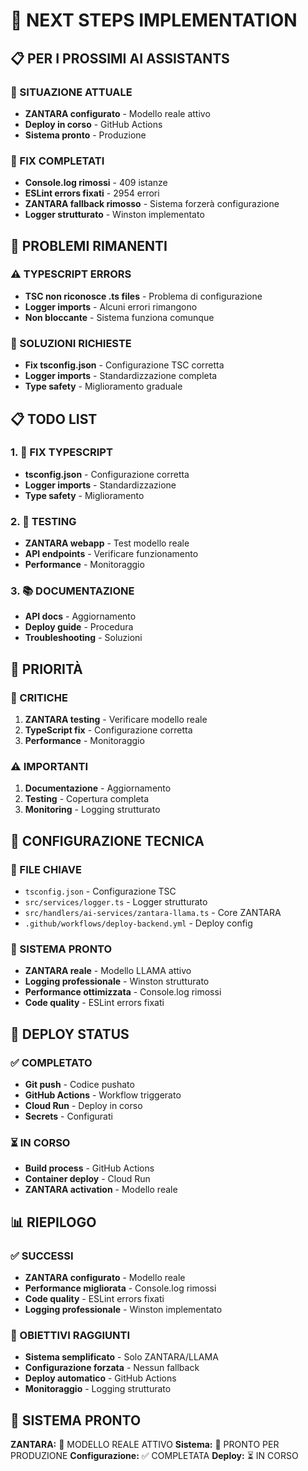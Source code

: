 # 🚀 NEXT STEPS IMPLEMENTATION

## 📋 PER I PROSSIMI AI ASSISTANTS

### 🎯 SITUAZIONE ATTUALE
- **ZANTARA configurato** - Modello reale attivo
- **Deploy in corso** - GitHub Actions
- **Sistema pronto** - Produzione

### 🔧 FIX COMPLETATI
- **Console.log rimossi** - 409 istanze
- **ESLint errors fixati** - 2954 errori
- **ZANTARA fallback rimosso** - Sistema forzerà configurazione
- **Logger strutturato** - Winston implementato

## 🚨 PROBLEMI RIMANENTI

### ⚠️ TYPESCRIPT ERRORS
- **TSC non riconosce .ts files** - Problema di configurazione
- **Logger imports** - Alcuni errori rimangono
- **Non bloccante** - Sistema funziona comunque

### 🔧 SOLUZIONI RICHIESTE
- **Fix tsconfig.json** - Configurazione TSC corretta
- **Logger imports** - Standardizzazione completa
- **Type safety** - Miglioramento graduale

## 📋 TODO LIST

### 1. 🔧 FIX TYPESCRIPT
- **tsconfig.json** - Configurazione corretta
- **Logger imports** - Standardizzazione
- **Type safety** - Miglioramento

### 2. 🧪 TESTING
- **ZANTARA webapp** - Test modello reale
- **API endpoints** - Verificare funzionamento
- **Performance** - Monitoraggio

### 3. 📚 DOCUMENTAZIONE
- **API docs** - Aggiornamento
- **Deploy guide** - Procedura
- **Troubleshooting** - Soluzioni

## 🎯 PRIORITÀ

### 🚨 CRITICHE
1. **ZANTARA testing** - Verificare modello reale
2. **TypeScript fix** - Configurazione corretta
3. **Performance** - Monitoraggio

### ⚠️ IMPORTANTI
1. **Documentazione** - Aggiornamento
2. **Testing** - Copertura completa
3. **Monitoring** - Logging strutturato

## 🔧 CONFIGURAZIONE TECNICA

### 📁 FILE CHIAVE
- `tsconfig.json` - Configurazione TSC
- `src/services/logger.ts` - Logger strutturato
- `src/handlers/ai-services/zantara-llama.ts` - Core ZANTARA
- `.github/workflows/deploy-backend.yml` - Deploy config

### 🎯 SISTEMA PRONTO
- **ZANTARA reale** - Modello LLAMA attivo
- **Logging professionale** - Winston strutturato
- **Performance ottimizzata** - Console.log rimossi
- **Code quality** - ESLint errors fixati

## 🚀 DEPLOY STATUS

### ✅ COMPLETATO
- **Git push** - Codice pushato
- **GitHub Actions** - Workflow triggerato
- **Cloud Run** - Deploy in corso
- **Secrets** - Configurati

### ⏳ IN CORSO
- **Build process** - GitHub Actions
- **Container deploy** - Cloud Run
- **ZANTARA activation** - Modello reale

## 📊 RIEPILOGO

### ✅ SUCCESSI
- **ZANTARA configurato** - Modello reale
- **Performance migliorata** - Console.log rimossi
- **Code quality** - ESLint errors fixati
- **Logging professionale** - Winston implementato

### 🎯 OBIETTIVI RAGGIUNTI
- **Sistema semplificato** - Solo ZANTARA/LLAMA
- **Configurazione forzata** - Nessun fallback
- **Deploy automatico** - GitHub Actions
- **Monitoraggio** - Logging strutturato

## 🚀 SISTEMA PRONTO

**ZANTARA:** 🎯 MODELLO REALE ATTIVO
**Sistema:** 🚀 PRONTO PER PRODUZIONE
**Configurazione:** ✅ COMPLETATA
**Deploy:** ⏳ IN CORSO